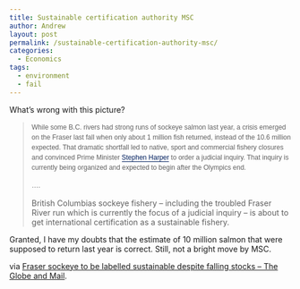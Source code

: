 ```yaml
---
title: Sustainable certification authority MSC
author: Andrew
layout: post
permalink: /sustainable-certification-authority-msc/
categories:
  - Economics
tags:
  - environment
  - fail
---
```

What&#8217;s wrong with this picture?

> <span style="font-family: Verdana, sans-serif; line-height: 18px; font-size: 12px;">While some B.C. rivers had strong runs of sockeye salmon last year, a crisis emerged on the Fraser last fall when only about 1 million fish returned, instead of the 10.6 million expected. That dramatic shortfall led to native, sport and commercial fishery closures and convinced Prime Minister <a class="iAs" style="padding-top: 0px; padding-right: 0px; padding-bottom: 0px !important; padding-left: 0px; border-top-width: 0px; border-right-width: 0px; border-bottom-width: 1px !important; border-left-width: 0px; border-style: initial; border-color: initial; outline-width: initial; outline-style: none; outline-color: initial; font-weight: normal !important; font-style: inherit; font-size: 12px; font-family: inherit; vertical-align: baseline; text-decoration: none !important; color: #001f5e !important; border-bottom-color: #001f5e !important; border-bottom-style: solid !important; background-color: transparent !important; margin: 0px;" href="http://www.theglobeandmail.com/news/national/british-columbia/fraser-sockeye-to-be-labelled-sustainable-despite-falling-stocks/article1437794/#" target="_blank">Stephen Harper</a> to order a judicial inquiry. That inquiry is currently being organized and expected to begin after the Olympics end.</span>
> 
> <span style="font-family: Verdana, sans-serif; line-height: 18px; font-size: 12px;">&#8230;.</span>
> 
> British Columbias sockeye fishery – including the troubled Fraser River run which is currently the focus of a judicial inquiry – is about to get international certification as a sustainable fishery.

Granted, I have my doubts that the estimate of 10 million salmon that were supposed to return last year is correct. Still, not a bright move by MSC.

via [Fraser sockeye to be labelled sustainable despite falling stocks &#8211; The Globe and Mail][1].

 [1]: http://www.theglobeandmail.com/news/national/british-columbia/fraser-sockeye-to-be-labelled-sustainable-despite-falling-stocks/article1437794/